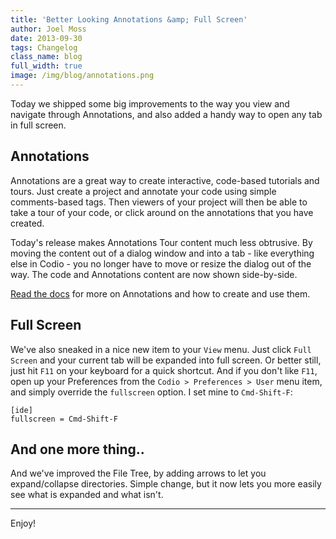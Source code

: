 ```yaml
---
title: 'Better Looking Annotations &amp; Full Screen'
author: Joel Moss
date: 2013-09-30
tags: Changelog
class_name: blog
full_width: true
image: /img/blog/annotations.png
---
```


Today we shipped some big improvements to the way you view and navigate through Annotations, and also added a handy way to open any tab in full screen.

## Annotations

Annotations are a great way to create interactive, code-based tutorials and tours. Just create a project and annotate your code using simple comments-based tags. Then viewers of your project will then be able to take a tour of your code, or click around on the annotations that you have created.

Today's release makes Annotations Tour content much less obtrusive. By moving the content out of a dialog window and into a tab - like everything else in Codio - you no longer have to move or resize the dialog out of the way. The code and Annotations content are now shown side-by-side.

[Read the docs](/docs/annotations) for more on Annotations and how to create and use them.

## Full Screen

We've also sneaked in a nice new item to your `View` menu. Just click `Full Screen` and your current tab will be expanded into full screen. Or better still, just hit `F11` on your keyboard for a quick shortcut. And if you don't like `F11`, open up your Preferences from the `Codio > Preferences > User` menu item, and simply override the `fullscreen` option. I set mine to `Cmd-Shift-F`:

```
[ide]
fullscreen = Cmd-Shift-F
```

## And one more thing..

And we've improved the File Tree, by adding arrows to let you expand/collapse directories. Simple change, but it now lets you more easily see what is expanded and what isn't.

---

Enjoy!